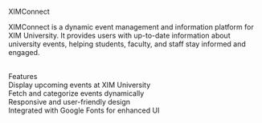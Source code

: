 XIMConnect<br>

XIMConnect is a dynamic event management and information platform for XIM University. It provides users with up-to-date information about university events, helping students, faculty, and staff stay informed and engaged.<br>

<br>
Features<br>
Display upcoming events at XIM University<br>
Fetch and categorize events dynamically<br>
Responsive and user-friendly design<br>
Integrated with Google Fonts for enhanced UI<br>

